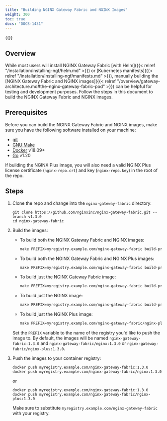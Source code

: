 ```yaml
---
title: "Building NGINX Gateway Fabric and NGINX Images"
weight: 300
toc: true
docs: "DOCS-1431"
---
```


{{<custom-styles>}}

## Overview

While most users will install NGINX Gateway Fabric [with Helm]({{< relref "/installation/installing-ngf/helm.md" >}}) or [Kubernetes manifests]({{< relref "/installation/installing-ngf/manifests.md" >}}), manually building the [NGINX Gateway Fabric and NGINX images]({{< relref "/overview/gateway-architecture.md#the-nginx-gateway-fabric-pod" >}}) can be helpful for testing and development purposes. Follow the steps in this document to build the NGINX Gateway Fabric and NGINX images.

## Prerequisites

Before you can build the NGINX Gateway Fabric and NGINX images, make sure you have the following software
installed on your machine:

- [git](https://git-scm.com/)
- [GNU Make](https://www.gnu.org/software/software.html)
- [Docker](https://www.docker.com/) v18.09+
- [Go](https://go.dev/doc/install) v1.20

If building the NGINX Plus image, you will also need a valid NGINX Plus license certificate (`nginx-repo.crt`) and key (`nginx-repo.key`) in the root of the repo.

## Steps

1. Clone the repo and change into the `nginx-gateway-fabric` directory:

   ```shell
   git clone https://github.com/nginxinc/nginx-gateway-fabric.git --branch v1.3.0
   cd nginx-gateway-fabric
   ```

1. Build the images:
   - To build both the NGINX Gateway Fabric and NGINX images:

      ```makefile
      make PREFIX=myregistry.example.com/nginx-gateway-fabric build-prod-images
      ```

   - To build both the NGINX Gateway Fabric and NGINX Plus images:

      ```makefile
      make PREFIX=myregistry.example.com/nginx-gateway-fabric build-prod-images-with-plus
      ```

   - To build just the NGINX Gateway Fabric image:

     ```makefile
     make PREFIX=myregistry.example.com/nginx-gateway-fabric build-prod-ngf-image
     ```

   - To build just the NGINX image:

     ```makefile
     make PREFIX=myregistry.example.com/nginx-gateway-fabric build-prod-nginx-image
     ```

   - To build just the NGINX Plus image:

     ```makefile
     make PREFIX=myregistry.example.com/nginx-gateway-fabric/nginx-plus build-prod-nginx-plus-image
     ```

   Set the `PREFIX` variable to the name of the registry you'd like to push the image to. By default, the images will be
   named `nginx-gateway-fabric:1.3.0` and `nginx-gateway-fabric/nginx:1.3.0` or `nginx-gateway-fabric/nginx-plus:1.3.0`.

1. Push the images to your container registry:

   ```shell
   docker push myregistry.example.com/nginx-gateway-fabric:1.3.0
   docker push myregistry.example.com/nginx-gateway-fabric/nginx:1.3.0
   ```

   or

   ```shell
   docker push myregistry.example.com/nginx-gateway-fabric:1.3.0
   docker push myregistry.example.com/nginx-gateway-fabric/nginx-plus:1.3.0
   ```

   Make sure to substitute `myregistry.example.com/nginx-gateway-fabric` with your registry.
